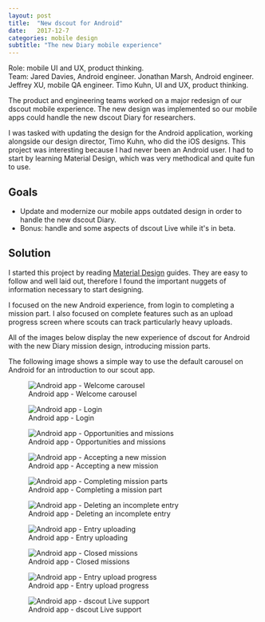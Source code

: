 ```yaml
---
layout: post
title:  "New dscout for Android"
date:   2017-12-7
categories: mobile design
subtitle: "The new Diary mobile experience"
---
```


<div class="caption">
Role: mobile UI and UX, product thinking.<br>
Team: Jared Davies, Android engineer. Jonathan Marsh, Android engineer. Jeffrey XU, mobile QA engineer. Timo Kuhn, UI and UX, product thinking.
</div>

The product and engineering teams worked on a major redesign of our dscout mobile experience. The new design was implemented so our mobile apps could handle the new dscout Diary for researchers.

I was tasked with updating the design for the Android application, working alongside our design director, Timo Kuhn, who did the iOS designs. This project was interesting because I had never been an Android user. I had to start by learning Material Design, which was very methodical and quite fun to use.

## Goals
* Update and modernize our mobile apps outdated design in order to handle the new dscout Diary.
* Bonus: handle and some aspects of dscout Live while it's in beta.

## Solution
I started this project by reading [Material Design](https://material.io/design/) guides. They are easy to follow and well laid out, therefore I found the important nuggets of information necessary to start designing.

I focused on the new Android experience, from login to completing a mission part. I also focused on complete features such as an upload progress screen where scouts can track particularly heavy uploads.

All of the images below display the new experience of dscout for Android with the new Diary mission design, introducing mission parts.

The following image shows a simple way to use the default carousel on Android for an introduction to our scout app.

<figure>
	<img src="../../../../../../assets/images/android-0.png" alt="Android app - Welcome carousel" />
	<figcaption class="media-caption center">Android app - Welcome carousel</figcaption>
</figure>

<figure>
	<img src="../../../../../../assets/images/android-1.png" alt="Android app - Login" />
	<figcaption class="media-caption center">Android app - Login</figcaption>
</figure>

<figure>
	<img src="../../../../../../assets/images/android-2.png" alt="Android app - Opportunities and missions" />
	<figcaption class="media-caption center">Android app - Opportunities and missions</figcaption>
</figure>

<figure>
	<img src="../../../../../../assets/images/android-3.png" alt="Android app - Accepting a new mission" />
	<figcaption class="media-caption center">Android app - Accepting a new mission</figcaption>
</figure>

<figure>
	<img src="../../../../../../assets/images/android-4.png" alt="Android app - Completing mission parts" />
	<figcaption class="media-caption center">Android app - Completing a mission part</figcaption>
</figure>

<figure>
	<img src="../../../../../../assets/images/android-5.png" alt="Android app - Deleting an incomplete entry" />
	<figcaption class="media-caption center">Android app - Deleting an incomplete entry</figcaption>
</figure>

<figure>
	<img src="../../../../../../assets/images/android-6.png" alt="Android app - Entry uploading" />
	<figcaption class="media-caption center">Android app - Entry uploading</figcaption>
</figure>

<figure>
	<img src="../../../../../../assets/images/android-7.png" alt="Android app - Closed missions" />
	<figcaption class="media-caption center">Android app - Closed missions</figcaption>
</figure>

<figure>
	<img src="../../../../../../assets/images/android-8.png" alt="Android app - Entry upload progress" />
	<figcaption class="media-caption center">Android app - Entry upload progress </figcaption>
</figure>

<figure>
	<img src="../../../../../../assets/images/android-9.png" alt="Android app - dscout Live support" />
	<figcaption class="media-caption center">Android app - dscout Live support </figcaption>
</figure>
